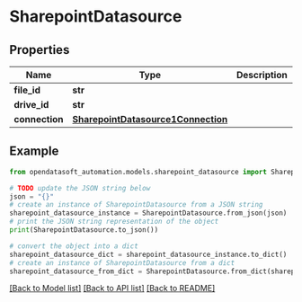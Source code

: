 # SharepointDatasource


## Properties

Name | Type | Description | Notes
------------ | ------------- | ------------- | -------------
**file_id** | **str** |  | 
**drive_id** | **str** |  | 
**connection** | [**SharepointDatasource1Connection**](SharepointDatasource1Connection.md) |  | 

## Example

```python
from opendatasoft_automation.models.sharepoint_datasource import SharepointDatasource

# TODO update the JSON string below
json = "{}"
# create an instance of SharepointDatasource from a JSON string
sharepoint_datasource_instance = SharepointDatasource.from_json(json)
# print the JSON string representation of the object
print(SharepointDatasource.to_json())

# convert the object into a dict
sharepoint_datasource_dict = sharepoint_datasource_instance.to_dict()
# create an instance of SharepointDatasource from a dict
sharepoint_datasource_from_dict = SharepointDatasource.from_dict(sharepoint_datasource_dict)
```
[[Back to Model list]](../README.md#documentation-for-models) [[Back to API list]](../README.md#documentation-for-api-endpoints) [[Back to README]](../README.md)


